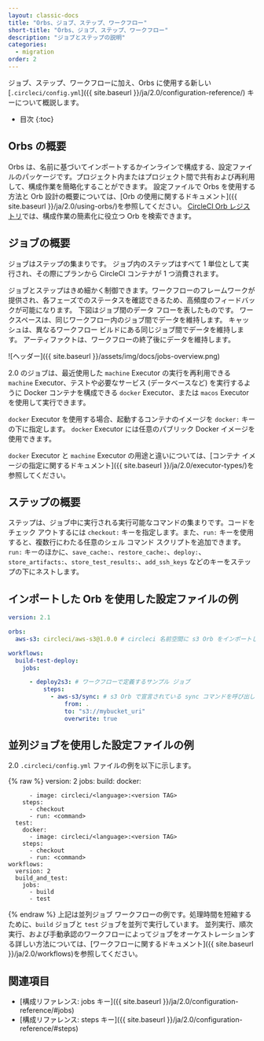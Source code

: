 ```yaml
---
layout: classic-docs
title: "Orbs、ジョブ、ステップ、ワークフロー"
short-title: "Orbs、ジョブ、ステップ、ワークフロー"
description: "ジョブとステップの説明"
categories:
  - migration
order: 2
---
```


ジョブ、ステップ、ワークフローに加え、Orbs に使用する新しい [`.circleci/config.yml`]({{ site.baseurl }}/ja/2.0/configuration-reference/) キーについて概説します。

- 目次
{:toc}

## Orbs の概要

Orbs は、名前に基づいてインポートするかインラインで構成する、設定ファイルのパッケージです。プロジェクト内またはプロジェクト間で共有および再利用して、構成作業を簡略化することができます。 設定ファイルで Orbs を使用する方法と Orb 設計の概要については、[Orb の使用に関するドキュメント]({{ site.baseurl }}/ja/2.0/using-orbs/)を参照してください。 [CircleCI Orb レジストリ](https://circleci.com/developer/orbs)では、構成作業の簡素化に役立つ Orb を検索できます。

## ジョブの概要

ジョブはステップの集まりです。 ジョブ内のステップはすべて 1 単位として実行され、その際にプランから CircleCI コンテナが 1 つ消費されます。

ジョブとステップはきめ細かく制御できます。ワークフローのフレームワークが提供され、各フェーズでのステータスを確認できるため、高頻度のフィードバックが可能になります。 下図はジョブ間のデータ フローを表したものです。 ワークスペースは、同じワークフロー内のジョブ間でデータを維持します。 キャッシュは、異なるワークフロー ビルドにある同じジョブ間でデータを維持します。 アーティファクトは、ワークフローの終了後にデータを維持します。

![ヘッダー]({{ site.baseurl }}/assets/img/docs/jobs-overview.png)

2.0 のジョブは、最近使用した `machine` Executor の実行を再利用できる `machine` Executor、テストや必要なサービス (データベースなど) を実行するように Docker コンテナを構成できる `docker` Executor、または `macos` Executor を使用して実行できます。

`docker` Executor を使用する場合、起動するコンテナのイメージを `docker:` キーの下に指定します。 `docker` Executor には任意のパブリック Docker イメージを使用できます。

`docker` Executor と `machine` Executor の用途と違いについては、[コンテナ イメージの指定に関するドキュメント]({{ site.baseurl }}/ja/2.0/executor-types/)を参照してください。

## ステップの概要

ステップは、ジョブ中に実行される実行可能なコマンドの集まりです。コードをチェック アウトするには `checkout:` キーを指定します。また、`run:` キーを使用すると、複数行にわたる任意のシェル コマンド スクリプトを追加できます。 `run:` キーのほかに、`save_cache:`、`restore_cache:`、`deploy:`、`store_artifacts:`、`store_test_results:`、`add_ssh_keys` などのキーをステップの下にネストします。

## インポートした Orb を使用した設定ファイルの例

```yaml
version: 2.1

orbs:
  aws-s3: circleci/aws-s3@1.0.0 # circleci 名前空間に s3 Orb をインポートします

workflows:
  build-test-deploy:
    jobs:

      - deploy2s3: # ワークフローで定義するサンプル ジョブ
          steps:
            - aws-s3/sync: # s3 Orb で宣言されている sync コマンドを呼び出します
                from: .
                to: "s3://mybucket_uri"
                overwrite: true
```

## 並列ジョブを使用した設定ファイルの例

2.0 `.circleci/config.yml` ファイルの例を以下に示します。

{% raw %}
version: 2
    jobs:
      build:
        docker:

          - image: circleci/<language>:<version TAG>
        steps:
          - checkout
          - run: <command>
      test:
        docker:
          - image: circleci/<language>:<version TAG>
        steps:
          - checkout
          - run: <command>
    workflows:
      version: 2
      build_and_test:
        jobs:
          - build
          - test


{% endraw %} 上記は並列ジョブ ワークフローの例です。処理時間を短縮するために、`build` ジョブと `test` ジョブを並列で実行しています。 並列実行、順次実行、および手動承認のワークフローによってジョブをオーケストレーションする詳しい方法については、[ワークフローに関するドキュメント]({{ site.baseurl }}/ja/2.0/workflows)を参照してください。

## 関連項目

- [構成リファレンス: jobs キー]({{ site.baseurl }}/ja/2.0/configuration-reference/#jobs)
- [構成リファレンス: steps キー]({{ site.baseurl }}/ja/2.0/configuration-reference/#steps)
